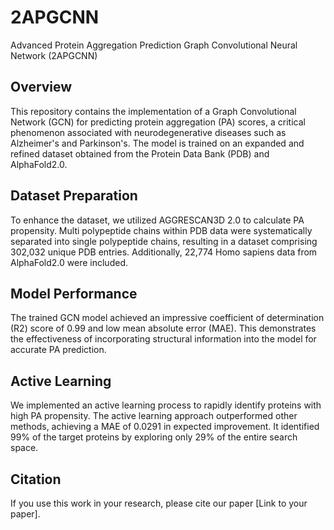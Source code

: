 # 2APGCNN
Advanced Protein Aggregation Prediction Graph Convolutional Neural Network (2APGCNN)

## Overview

This repository contains the implementation of a Graph Convolutional Network (GCN) for predicting protein aggregation (PA) scores, a critical phenomenon associated with neurodegenerative diseases such as Alzheimer's and Parkinson's. The model is trained on an expanded and refined dataset obtained from the Protein Data Bank (PDB) and AlphaFold2.0.

## Dataset Preparation

To enhance the dataset, we utilized AGGRESCAN3D 2.0 to calculate PA propensity. Multi polypeptide chains within PDB data were systematically separated into single polypeptide chains, resulting in a dataset comprising 302,032 unique PDB entries. Additionally, 22,774 Homo sapiens data from AlphaFold2.0 were included.

## Model Performance

The trained GCN model achieved an impressive coefficient of determination (R2) score of 0.99 and low mean absolute error (MAE). This demonstrates the effectiveness of incorporating structural information into the model for accurate PA prediction.

## Active Learning

We implemented an active learning process to rapidly identify proteins with high PA propensity. The active learning approach outperformed other methods, achieving a MAE of 0.0291 in expected improvement. It identified 99% of the target proteins by exploring only 29% of the entire search space.

## Citation

If you use this work in your research, please cite our paper [Link to your paper].

